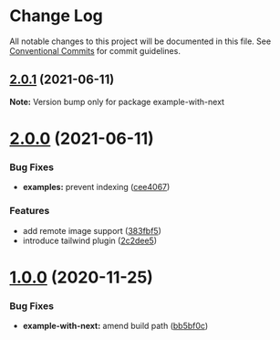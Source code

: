 # Change Log

All notable changes to this project will be documented in this file.
See [Conventional Commits](https://conventionalcommits.org) for commit guidelines.

## [2.0.1](https://github.com/joe-bell/plaiceholder/compare/v2.0.0...v2.0.1) (2021-06-11)

**Note:** Version bump only for package example-with-next

# [2.0.0](https://github.com/joe-bell/plaiceholder/compare/v1.0.0...v2.0.0) (2021-06-11)

### Bug Fixes

- **examples:** prevent indexing ([cee4067](https://github.com/joe-bell/plaiceholder/commit/cee40674564d77b88b2d10287941d90cbbb0b7f0))

### Features

- add remote image support ([383fbf5](https://github.com/joe-bell/plaiceholder/commit/383fbf57e8470ca1f1ccae459f34a3432de3a2a6))
- introduce tailwind plugin ([2c2dee5](https://github.com/joe-bell/plaiceholder/commit/2c2dee512fbac77ce935ef4c5cffa3194f94387d))

# [1.0.0](https://github.com/joe-bell/next-placeholder/compare/v0.2.0...v1.0.0) (2020-11-25)

### Bug Fixes

- **example-with-next:** amend build path ([bb5bf0c](https://github.com/joe-bell/next-placeholder/commit/bb5bf0ca7a702cab1637b7e8f930d3d5c38368fd))
